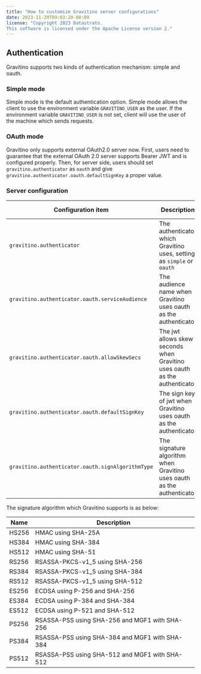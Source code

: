```yaml
---
title: "How to customize Gravitino server configurations"
date: 2023-11-20T09:03:20-08:00
license: "Copyright 2023 Datastrato.
This software is licensed under the Apache License version 2."
---
```


## Authentication
Gravitino supports two kinds of authentication mechanism: simple and oauth.

### Simple mode
Simple mode is the default authentication option.
Simple mode allows the client to use the environment variable `GRAVITINO_USER` as the user.
If the environment variable `GRAVITINO_USER` is not set, client will use the user of the machine which sends requests.

### OAuth mode
Gravitino only supports external OAuth2.0 server now.
First, users need to guarantee that the external OAuth 2.0 server supports Bearer JWT and is configured properly.
Then, for server side, users should set `gravitino.authenticator` as `oauth` and give `gravitino.authenticator.oauth.defaultSignKey` a proper value.

### Server configuration

| Configuration item                                | Description                                                                | Default value     | Since version |
|---------------------------------------------------|----------------------------------------------------------------------------|-------------------|---------------|
| `gravitino.authenticator`                         | The authenticator which Gravitino uses, setting as `simple` or `oauth`     | `simple`          | 0.3.0         |
| `gravitino.authenticator.oauth.serviceAudience`   | The audience name when Gravitino uses oauth as the authenticator           | `GravitinoServer` | 0.3.0         |
| `gravitino.authenticator.oauth.allowSkewSecs`     | The jwt allows skew seconds when Gravitino uses oauth as the authenticator | `0`               | 0.3.0         |
| `gravitino.authenticator.oauth.defaultSignKey`    | The sign key of jwt when Gravitino uses oauth as the authenticator         | `null`            | 0.3.0         |
| `gravitino.authenticator.oauth.signAlgorithmType` | The signature algorithm when Gravitino uses oauth as the authenticator     | `RS256`           | 0.3.0         |

The signature algorithm which Gravitino supports is as below:

| Name  | Description                                    |
|-------|------------------------------------------------|
| HS256 | HMAC using SHA-25A                             |
| HS384 | HMAC using SHA-384                             |
| HS512 | HMAC using SHA-51                              |
| RS256 | RSASSA-PKCS-v1_5 using SHA-256                 |
| RS384 | RSASSA-PKCS-v1_5 using SHA-384                 |
| RS512 | RSASSA-PKCS-v1_5 using SHA-512                 |
| ES256 | ECDSA using P-256 and SHA-256                  |
| ES384 | ECDSA using P-384 and SHA-384                  |
| ES512 | ECDSA using P-521 and SHA-512                  |
| PS256 | RSASSA-PSS using SHA-256 and MGF1 with SHA-256 |
| PS384 | RSASSA-PSS using SHA-384 and MGF1 with SHA-384 |
| PS512 | RSASSA-PSS using SHA-512 and MGF1 with SHA-512 |